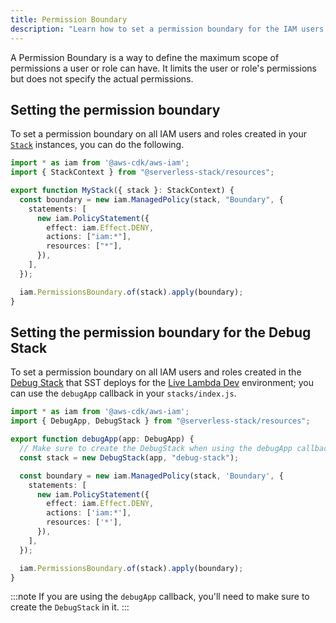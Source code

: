 ```yaml
---
title: Permission Boundary
description: "Learn how to set a permission boundary for the IAM users and roles in your SST app."
---
```


A Permission Boundary is a way to define the maximum scope of permissions a user or role can have. It limits the user or role's permissions but does not specify the actual permissions.

## Setting the permission boundary

To set a permission boundary on all IAM users and roles created in your [`Stack`](../constructs/Stack.md) instances, you can do the following.

```ts
import * as iam from '@aws-cdk/aws-iam';
import { StackContext } from "@serverless-stack/resources";

export function MyStack({ stack }: StackContext) {
  const boundary = new iam.ManagedPolicy(stack, "Boundary", {
    statements: [
      new iam.PolicyStatement({
        effect: iam.Effect.DENY,
        actions: ["iam:*"],
        resources: ["*"],
      }),
    ],
  });

  iam.PermissionsBoundary.of(stack).apply(boundary);
}
```

## Setting the permission boundary for the Debug Stack

To set a permission boundary on all IAM users and roles created in the [Debug Stack](../constructs/DebugStack.md) that SST deploys for the [Live Lambda Dev](../live-lambda-development.md) environment; you can use the `debugApp` callback in your `stacks/index.js`.

```ts
import * as iam from '@aws-cdk/aws-iam';
import { DebugApp, DebugStack } from "@serverless-stack/resources";

export function debugApp(app: DebugApp) {
  // Make sure to create the DebugStack when using the debugApp callback
  const stack = new DebugStack(app, "debug-stack");

  const boundary = new iam.ManagedPolicy(stack, 'Boundary', {
    statements: [
      new iam.PolicyStatement({
        effect: iam.Effect.DENY,
        actions: ['iam:*'],
        resources: ['*'],
      }),
    ],
  });

  iam.PermissionsBoundary.of(stack).apply(boundary);
}
```

:::note
If you are using the `debugApp` callback, you'll need to make sure to create the `DebugStack` in it.
:::
